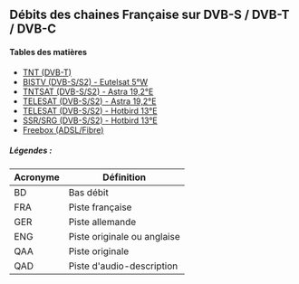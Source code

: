 ## Débits des chaines Française sur DVB-S / DVB-T / DVB-C

#### Tables des matières

  * [TNT (DVB-T)](tnt.md)
  * [BISTV (DVB-S/S2) - Eutelsat 5°W](testing.md#ii-freebox-adslfibre)
  * [TNTSAT (DVB-S/S2) - Astra 19,2°E](testing.md#ii-freebox-adslfibre)
  * [TELESAT (DVB-S/S2) - Astra 19,2°E](testing.md#ii-freebox-adslfibre)
  * [TELESAT (DVB-S/S2) - Hotbird 13°E](testing.md#ii-freebox-adslfibre)
  * [SSR/SRG (DVB-S/S2) - Hotbird 13°E](testing.md#ii-freebox-adslfibre)
  * [Freebox (ADSL/Fibre)](testing.md#ii-freebox-adslfibre)
 
##### Légendes :

Acronyme | Définition
-------- | ----------
BD | Bas débit
FRA | Piste française
GER | Piste allemande
ENG | Piste originale ou anglaise
QAA | Piste originale
QAD | Piste d'audio-description
